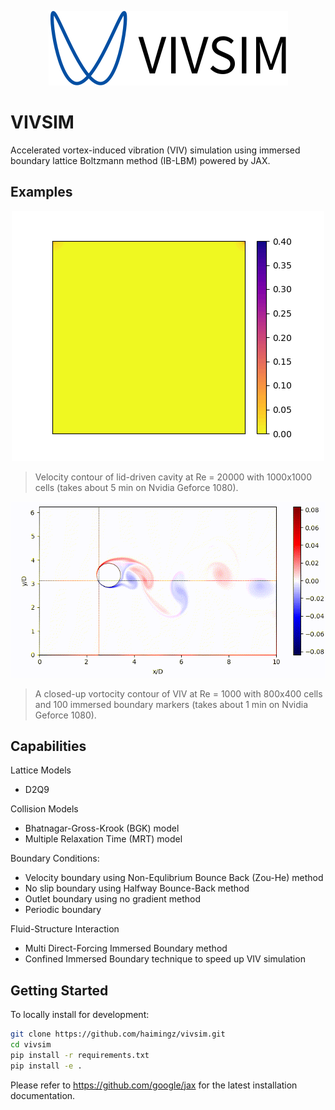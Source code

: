 <p align="center">
<img src ="assets/vivsim.svg"/>
</p>

# VIVSIM 

Accelerated vortex-induced vibration (VIV) simulation using immersed boundary lattice Boltzmann method (IB-LBM) powered by JAX.

## Examples

<p align="center">
    <img src ="assets/ldc.gif"/>
</p>

> Velocity contour of lid-driven cavity at Re = 20000 with 1000x1000 cells (takes about 5 min on Nvidia Geforce 1080).

<p align="center">
    <img src ="assets/viv.gif"/>
</p>

> A closed-up vortocity contour of VIV at Re = 1000 with 800x400 cells and 100 immersed boundary markers (takes about 1 min on Nvidia Geforce 1080).


## Capabilities

Lattice Models
- D2Q9
  
Collision Models
- Bhatnagar-Gross-Krook (BGK) model
- Multiple Relaxation Time (MRT) model

Boundary Conditions:
- Velocity boundary using Non-Equlibrium Bounce Back (Zou-He) method
- No slip boundary using Halfway Bounce-Back method
- Outlet boundary using no gradient method
- Periodic boundary

Fluid-Structure Interaction
- Multi Direct-Forcing Immersed Boundary method
- Confined Immersed Boundary technique to speed up VIV simulation

## Getting Started

To locally install for development:

```bash
git clone https://github.com/haimingz/vivsim.git
cd vivsim
pip install -r requirements.txt
pip install -e .
```

Please refer to https://github.com/google/jax for the latest installation documentation. 